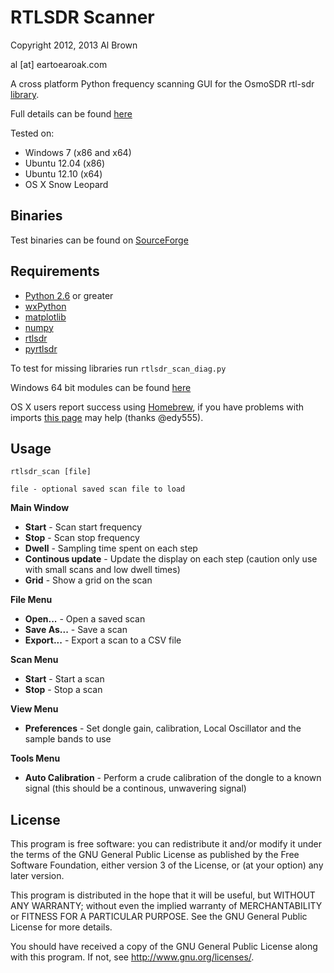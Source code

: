# RTLSDR Scanner #

Copyright 2012, 2013 Al Brown

al [at] eartoearoak.com


A cross platform Python frequency scanning GUI for the OsmoSDR rtl-sdr [library](http://sdr.osmocom.org/trac/wiki/rtl-sdr).

Full details can be found [here](http://eartoearoak.com/software/rtlsdr-scanner)

Tested on:

- Windows 7 (x86 and x64)
- Ubuntu 12.04 (x86)
- Ubuntu 12.10 (x64)
- OS X Snow Leopard

## Binaries ##
Test binaries can be found on [SourceForge](http://sourceforge.net/projects/rtlsdrscanner/files/)

## Requirements ##

- [Python 2.6](http://www.python.org) or greater
- [wxPython](http://www.wxpython.org/)
- [matplotlib](http://matplotlib.org/)
- [numpy](http://www.numpy.org/)
- [rtlsdr](http://sdr.osmocom.org/trac/wiki/rtl-sdr)
- [pyrtlsdr](https://github.com/roger-/pyrtlsdr)

To test for missing libraries run `rtlsdr_scan_diag.py`

Windows 64 bit modules can be found [here](http://www.lfd.uci.edu/~gohlke/pythonlibs/)

OS X users report success using [Homebrew](http://mxcl.github.com/homebrew/), if you have problems with imports [this page](http://stackoverflow.com/questions/5121574/wxpython-import-error) may help (thanks @edy555).

## Usage ##

`rtlsdr_scan [file]`

    file - optional saved scan file to load

**Main Window**

- **Start** - Scan start frequency
- **Stop** - Scan stop frequency
- **Dwell** - Sampling time spent on each step
- **Continous update** - Update the display on each step (caution only use with small scans and low dwell times)
- **Grid** - Show a grid on the scan

**File Menu**

- **Open...** - Open a saved scan
- **Save As...** - Save a scan
- **Export...** - Export a scan to a CSV file

**Scan Menu**

- **Start** - Start a scan
- **Stop** - Stop a scan

**View Menu**

- **Preferences** - Set dongle gain, calibration, Local Oscillator and the sample bands to use

**Tools Menu**

- **Auto Calibration** - Perform a crude calibration of the dongle to a known signal (this should be a continous, unwavering signal)

## License ##

This program is free software: you can redistribute it and/or modify
it under the terms of the GNU General Public License as published by
the Free Software Foundation, either version 3 of the License, or
(at your option) any later version.

This program is distributed in the hope that it will be useful,
but WITHOUT ANY WARRANTY; without even the implied warranty of
MERCHANTABILITY or FITNESS FOR A PARTICULAR PURPOSE.  See the
GNU General Public License for more details.

You should have received a copy of the GNU General Public License
along with this program.  If not, see <http://www.gnu.org/licenses/>.
